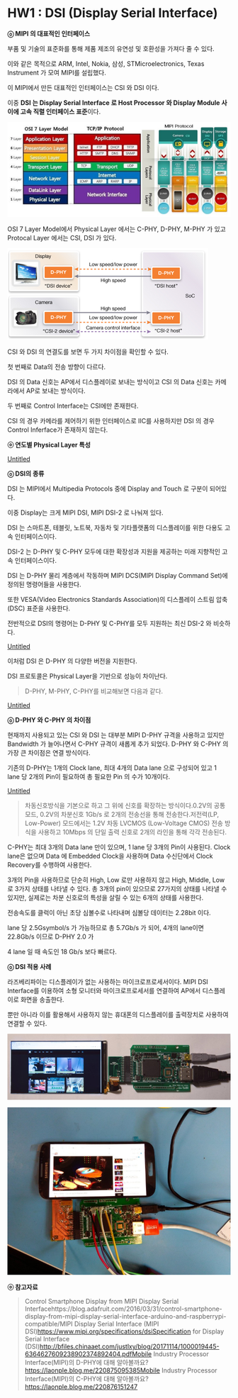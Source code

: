 # HW1 : DSI (Display Serial Interface)

**ⓞ MIPI 의 대표적인 인터페이스**

부품 및 기술의 표준화를 통해 제품 제조의 유연성 및 호환성을 가져다 줄 수 있다.

이와 같은 목적으로 ARM, Intel, Nokia, 삼성, STMicroelectronics, Texas Instrument 가 모여 MIPI를 설립했다.

이 MIPI에서 만든 대표적인 인터페이스는 CSI 와 DSI 이다.

이중 **DSI 는 Display Serial Interface 로 Host Processor 와 Display Module 사이에 고속 직렬 인터페이스 표준**이다.

![HW1%207f6bb6f43c7d42938b61126f24a4d0c0/image0.bmp](HW1%207f6bb6f43c7d42938b61126f24a4d0c0/image0.bmp)

OSI 7 Layer Model에서 Physical Layer 에서는 C-PHY, D-PHY, M-PHY 가 있고 Protocal Layer 에서는 CSI, DSI 가 있다.

![HW1%207f6bb6f43c7d42938b61126f24a4d0c0/image1.bmp](HW1%207f6bb6f43c7d42938b61126f24a4d0c0/image1.bmp)

CSI 와 DSI 의 연결도를 보면 두 가지 차이점을 확인할 수 있다.

첫 번째로 Data의 전송 방향이 다르다.

DSI 의 Data 신호는 AP에서 디스플레이로 보내는 방식이고 CSI 의 Data 신호는 카메라에서 AP로 보내는 방식이다.

두 번째로 Control Interface는 CSI에만 존재한다.

CSI 의 경우 카메라를 제어하기 위한 인터페이스로 IIC를 사용하지만 DSI 의 경우 Control Inferface가 존재하지 않는다.

**ⓞ 연도별 Physical Layer 특성**

[Untitled](HW1%207f6bb6f43c7d42938b61126f24a4d0c0/Untitled%20Database%209934836ba5334797ad139b0a6f96bb6f.csv)

**ⓞ DSI의 종류**

DSI 는 MIPI에서 Multipedia Protocols 중에 Display and Touch 로 구분이 되어있다.

이중 Display는 크게 MIPI DSI, MIPI DSI-2 로 나눠져 있다.

DSI 는 스마트폰, 테블릿, 노트북, 자동차 및 기타플랫폼의 디스플레이를 위한 다용도 고속 인터페이스이다.

DSI-2 는 D-PHY 및 C-PHY 모두에 대한 확장성과 지원을 제공하는 미래 지향적인 고속 인터페이스이다.

DSI 는 D-PHY 물리 계층에서 작동하며 MIPI DCS(MIPI Display Command Set)에 정의된 명령어들을 사용한다.

또한 VESA(Video Electronics Standards Association)의 디스플레이 스트림 압축(DSC) 표준을 사용한다.

전반적으로 DSI의 명령어는 D-PHY 및 C-PHY를 모두 지원하는 최신 DSI-2 와 비슷하다.

[Untitled](HW1%207f6bb6f43c7d42938b61126f24a4d0c0/Untitled%20Database%20dda0df047ca046c0919985253771a6e5.csv)

이처럼 DSI 은 D-PHY 의 다양한 버전을 지원한다.

DSI 프로토콜은 Physical Layer을 기반으로 성능이 차이난다.

> D-PHY, M-PHY, C-PHY를 비교해보면 다음과 같다.

[Untitled](HW1%207f6bb6f43c7d42938b61126f24a4d0c0/Untitled%20Database%20e4cabb2358ae486abe199b088389bac9.csv)

**ⓞ D-PHY 와 C-PHY 의 차이점**

현재까지 사용되고 있는 CSI 와 DSI 는 대부분 MIPI D-PHY 규격을 사용하고 있지만 Bandwidth 가 늘어나면서 C-PHY 규격이 새롭게 추가 되었다.
D-PHY 와 C-PHY 의 가장 큰 차이점은 연결 방식이다.

기존의 D-PHY는 1개의 Clock lane, 최대 4개의 Data lane 으로 구성되어 있고 1 lane 당 2개의 Pin이 필요하여 총 필요한 Pin 의 수가 10개이다.

[Untitled](HW1%207f6bb6f43c7d42938b61126f24a4d0c0/Untitled%20Database%201eed6215b540427292f3b89b20de84ca.csv)

> 차동신호방식을 기본으로 하고 그 위에 신호를 확장하는 방식이다.0.2V의 공통모드, 0.2V의 차분신호 1Gb/s 로 2개의 전송선을 통해 전송한다.저전력(LP, Low-Power) 모드에서는 1.2V 차동 LVCMOS (Low-Voltage CMOS) 전송 방식을 사용하고 10Mbps 의 단일 출력 신호로 2개의 라인을 통해 각각 전송된다.

C-PHY는 최대 3개의 Data lane 만이 있으며, 1 lane 당 3개의 Pin이 사용된다. Clock lane은 없으며 Data 에 Embedded Clock을 사용하며 Data 수신단에서 Clock Recovery를 수행하여 사용한다.

3개의 Pin을 사용하므로 단순히 High, Low 로만 사용하지 않고 High, Middle, Low 로 3가지 상태를 나타낼 수 있다. 총 3개의 pin이 있으므로 27가지의 상태를 나타낼 수 있지만, 실제로는 차분 신호로의 특성을 살릴 수 있는 6개의 상태를 사용한다.

전송속도를 클럭이 아닌 초당 심볼수로 나타내며 심볼당 데이터는 2.28bit 이다.

lane 당 2.5Gsymbol/s 가 가능하므로 총 5.7Gb/s 가 되어, 4개의 lane이면 22.8Gb/s 이므로 D-PHY 2.0 가

4 lane 일 때 속도인 18 Gb/s 보다 빠르다.

**ⓞ DSI 적용 사례**

라즈베리파이는 디스플레이가 없는 사용하는 마이크로프로세서이다. MIPI DSI Interface를 이용하여 소형 모니터와 마이크로프로세서를 연결하여 AP에서 디스플레이로 화면을 송출한다.

뿐만 아니라 이를 활용해서 사용하지 않는 휴대폰의 디스플레이를 출력장치로 사용하여 연결할 수 있다.

![HW1%207f6bb6f43c7d42938b61126f24a4d0c0/image2.jpeg](HW1%207f6bb6f43c7d42938b61126f24a4d0c0/image2.jpeg)

![HW1%207f6bb6f43c7d42938b61126f24a4d0c0/image3.jpeg](HW1%207f6bb6f43c7d42938b61126f24a4d0c0/image3.jpeg)

**ⓞ 참고자료**

> Control Smartphone Display from MIPI Display Serial Interfacehttps://blog.adafruit.com/2016/03/31/control-smartphone-display-from-mipi-display-serial-interface-arduino-and-raspberrypi-compatible/MIPI Display Serial Interface (MIPI DSI)https://www.mipi.org/specifications/dsiSpecification for Display Serial Interface (DSI)http://bfiles.chinaaet.com/justlxy/blog/20171114/1000019445-6364627609238902374892404.pdfMobile Industry Processor Interface(MIPI)의 D-PHY에 대해 알아볼까요?https://laonple.blog.me/220875095385Mobile Industry Processor Interface(MIPI)의 C-PHY에 대해 알아볼까요?https://laonple.blog.me/220876151247